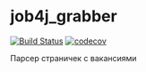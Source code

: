 # job4j_grabber
[![Build Status](https://travis-ci.com/ListerioAxxe/job4j_grabber.svg?branch=master)](https://travis-ci.com/ListerioAxxe/job4j_grabber)
[![codecov](https://codecov.io/gh/ListerioAxxe/job4j_grabber/branch/master/graph/badge.svg?token=NLH4UFJGO3)](https://codecov.io/gh/ListerioAxxe/job4j_grabber)

Парсер страничек с вакансиями 
